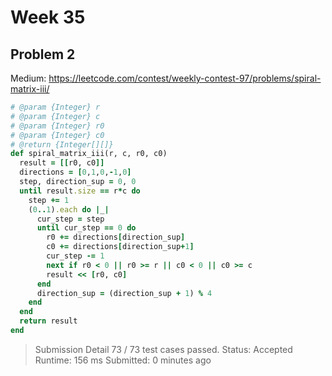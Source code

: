 # Week 35

## Problem 2 

Medium: https://leetcode.com/contest/weekly-contest-97/problems/spiral-matrix-iii/

```ruby
# @param {Integer} r
# @param {Integer} c
# @param {Integer} r0
# @param {Integer} c0
# @return {Integer[][]}
def spiral_matrix_iii(r, c, r0, c0)
  result = [[r0, c0]]
  directions = [0,1,0,-1,0]
  step, direction_sup = 0, 0
  until result.size == r*c do
    step += 1
    (0..1).each do |_|
      cur_step = step
      until cur_step == 0 do
        r0 += directions[direction_sup]
        c0 += directions[direction_sup+1]
        cur_step -= 1
        next if r0 < 0 || r0 >= r || c0 < 0 || c0 >= c
        result << [r0, c0]
      end
      direction_sup = (direction_sup + 1) % 4
    end
  end
  return result
end
```

> Submission Detail
73 / 73 test cases passed.
Status: Accepted
Runtime: 156 ms
Submitted: 0 minutes ago
